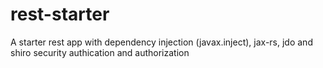 rest-starter
============

A starter rest app with dependency injection (javax.inject), jax-rs, jdo and shiro security authication and authorization
